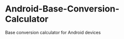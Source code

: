 Android-Base-Conversion-Calculator
==================================

Base conversion calculator for Android devices
